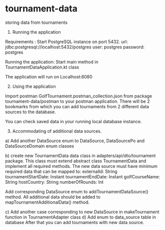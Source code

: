 # tournament-data
storing data from tournaments

1. Running the application

Requirements :
Start PostgreSQL instance on port 5432.
url: jdbc:postgresql://localhost:5432/postgres
user: postgres
password: postgres

Running the application: 
Start main method in TournamentDataApplication.kt class

The application will run on Localhost:8080

2. Using the application

Import postman GolfTournament.postman_collection.json from package tournament-data/postman to your postman application.
There will be 2 bookmarks from which you can add tournaments from 2 different data sources to the database.

You can check saved data in your running local database instance.

3. Accommodating of additional data sources.

a) Add another DataSource enum to DataSource, DataSourcePo and DataSourceDomain enum classes

b) create new TournamentData data class in adapters/api/dto/tournament package. This class must extend abstract class
TournamentData and implement all required methods. The new data source must have minimum required data that can be mapped to:
externalId: String
tournamentStartDate: Instant
tournamentEndDate: Instant
golfCourseName: String
hostCountry: String
numberOfRounds: Int

Add corresponding DataSource enum to addTournamentDataSource() method.
All additional data should be added to mapTournamentAdditionalData() method.

c) Add another case corresponding to new DataSource in makeTournament function in TournamentAdapter class
d) Add enum to data_source table in database
After that you can add tournaments with new data source.

